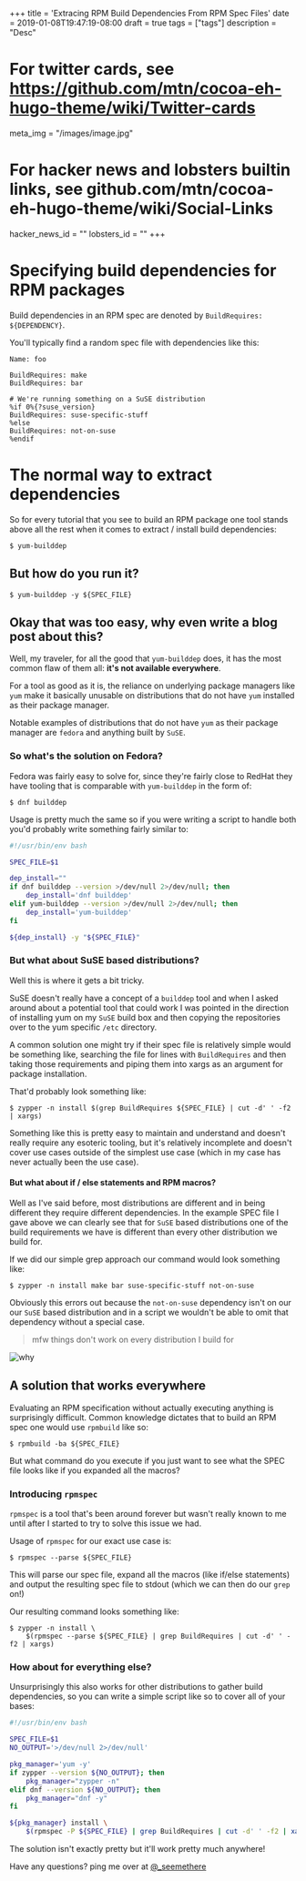 +++
title = 'Extracing RPM Build Dependencies From RPM Spec Files'
date = 2019-01-08T19:47:19-08:00
draft = true
tags = ["tags"]
description = "Desc"

# For twitter cards, see https://github.com/mtn/cocoa-eh-hugo-theme/wiki/Twitter-cards
meta_img = "/images/image.jpg"

# For hacker news and lobsters builtin links, see github.com/mtn/cocoa-eh-hugo-theme/wiki/Social-Links
hacker_news_id = ""
lobsters_id = ""
+++

# Specifying build dependencies for RPM packages

Build dependencies in an RPM spec are denoted by `BuildRequires: ${DEPENDENCY}`.

You'll typically find a random spec file with dependencies like this:
```config
Name: foo

BuildRequires: make
BuildRequires: bar

# We're running something on a SuSE distribution
%if 0%{?suse_version}
BuildRequires: suse-specific-stuff
%else
BuildRequires: not-on-suse
%endif
```

# The normal way to extract dependencies

So for every tutorial that you see to build an RPM package one tool stands
above all the rest when it comes to extract / install build dependencies:

```
$ yum-builddep
```

## But how do you run it?

```
$ yum-builddep -y ${SPEC_FILE}
```

## Okay that was too easy, why even write a blog post about this?

Well, my traveler, for all the good that `yum-builddep` does, it has the
most common flaw of them all: **it's not available everywhere**.

For a tool as good as it is, the reliance on underlying package managers
like `yum` make it basically unusable on distributions that do not have
`yum` installed as their package manager.

Notable examples of distributions that do not have `yum` as their package
manager are `fedora` and anything built by `SuSE`.

### So what's the solution on Fedora?

Fedora was fairly easy to solve for, since they're fairly close to RedHat
they have tooling that is comparable with `yum-builddep` in the form of:

```
$ dnf builddep
```

Usage is pretty much the same so if you were writing a script to handle both
you'd probably write something fairly similar to:

```bash
#!/usr/bin/env bash

SPEC_FILE=$1

dep_install=""
if dnf builddep --version >/dev/null 2>/dev/null; then
    dep_install='dnf builddep'
elif yum-builddep --version >/dev/null 2>/dev/null; then
    dep_install='yum-builddep'
fi

${dep_install} -y "${SPEC_FILE}"
```

### But what about SuSE based distributions?

Well this is where it gets a bit tricky.

SuSE doesn't really have a concept of a `builddep` tool and when I asked around
about a potential tool that could work I was pointed in the direction of
installing yum on my `SuSE` build box and then copying the repositories over
to the yum specific `/etc` directory.

A common solution one might try if their spec file is relatively simple would
be something like, searching the file for lines with `BuildRequires` and then
taking those requirements and piping them into xargs as an argument for
package installation.

That'd probably look something like:

```
$ zypper -n install $(grep BuildRequires ${SPEC_FILE} | cut -d' ' -f2 | xargs)
```

Something like this is pretty easy to maintain and understand and doesn't really
require any esoteric tooling, but it's relatively incomplete and doesn't cover
use cases outside of the simplest use case (which in my case has never
actually been the use case).


#### But what about if / else statements and RPM macros?

Well as I've said before, most distributions are different and in being different
they require different dependencies. In the example SPEC file I gave above we can
clearly see that for `SuSE` based distributions one of the build requirements we
have is different than every other distribution we build for.

If we did our simple grep approach our command would look something like:

```
$ zypper -n install make bar suse-specific-stuff not-on-suse
```

Obviously this errors out because the `not-on-suse` dependency isn't on our our
`SuSE` based distribution and in a script we wouldn't be able to omit that
dependency without a special case.

> mfw things don't work on every distribution I build for

![why](https://media.giphy.com/media/3oz8xMbKLAkRLHYNgI/giphy.gif)

## A solution that works everywhere

Evaluating an RPM specification without actually executing anything is surprisingly
difficult. Common knowledge dictates that to build an RPM spec one would use
`rpmbuild` like so:

```
$ rpmbuild -ba ${SPEC_FILE}
```

But what command do you execute if you just want to see what the SPEC file
looks like if you expanded all the macros?

### Introducing `rpmspec`

`rpmspec` is a tool that's been around forever but wasn't really known to me until
after I started to try to solve this issue we had.

Usage of `rpmspec` for our exact use case is:
```
$ rpmspec --parse ${SPEC_FILE}
```

This will parse our spec file, expand all the macros (like if/else statements) and
output the resulting spec file to stdout (which we can then do our `grep` on!)

Our resulting command looks something like:
```
$ zypper -n install \
    $(rpmspec --parse ${SPEC_FILE} | grep BuildRequires | cut -d' ' -f2 | xargs)
```

### How about for everything else?

Unsurprisingly this also works for other distributions to gather build
dependencies, so you can write a simple script like so to cover all
of your bases:

```bash
#!/usr/bin/env bash

SPEC_FILE=$1
NO_OUTPUT='>/dev/null 2>/dev/null'

pkg_manager='yum -y'
if zypper --version ${NO_OUTPUT}; then
    pkg_manager="zypper -n"
elif dnf --version ${NO_OUTPUT}; then
    pkg_manager="dnf -y"
fi

${pkg_manager} install \
    $(rpmspec -P ${SPEC_FILE} | grep BuildRequires | cut -d' ' -f2 | xargs)
```

The solution isn't exactly pretty but it'll work pretty much anywhere!

Have any questions? ping me over at [@\_seemethere
](https://twitter.com/_seemethere)
